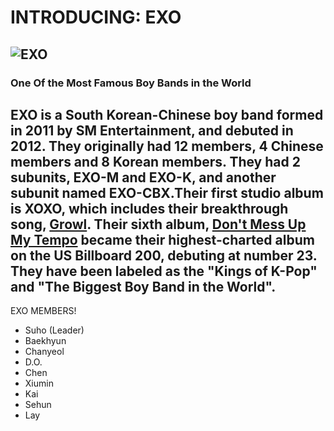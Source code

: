 #  **INTRODUCING: EXO**
![EXO](https://6.vikiplatform.com/image/42361f1c822b41459c0d9160b46c62e9.jpg)
---
### One Of the Most Famous Boy Bands in the World
EXO is a South Korean-Chinese boy band formed in 2011 by SM Entertainment, and debuted in 2012. They originally had 12 members, **4 Chinese members and 8 Korean members**. They had 2 subunits, EXO-M and EXO-K, and another subunit named EXO-CBX.Their first studio album is XOXO, which includes their breakthrough song, [Growl](https://open.spotify.com/album/4qduCvpyBL5hGYdBvCvcDA?highlight=spotify:track:4pi0Elz7B7cLfw37J3bYm9). Their sixth album, [Don't Mess Up My Tempo](https://open.spotify.com/album/0aMI0Kctp6xwSnRFakNF3D) became their highest-charted album on the US Billboard 200, debuting at number 23. They have been labeled as the "Kings of K-Pop" and "The Biggest Boy Band in the World".
---
EXO MEMBERS!
- Suho (Leader)
- Baekhyun
- Chanyeol
- D.O.
- Chen
- Xiumin
- Kai
- Sehun
- Lay
